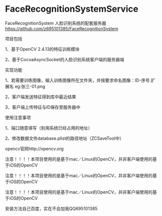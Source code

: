 # FaceRecognitionSystemService

FaceRecognitionSystem 人脸识别系统的配套服务器 https://github.com/z695101385/FaceRecognitionSystem

项目包括

1、基于OpenCV 2.4.13的特征训练模块

2、基于CocoaAsyncSocket的人脸识别系统客户端的服务器端

实现功能

1、若需要训练图像，输入训练图像所在文件夹，并按要求命名图像：ID-序号.扩展名 eg:张三-01.png

2、客户端发送特征得到库中最近结果

3、客户端上传特征与ID保存至服务器中

使用注意事项

1、端口随意填写（别用系统已经占用的地址）

2、修改数据文件database.plist的路径地址（ZCSaveTool中）

opencv官网http://opencv.org

注意！！！！本项目使用的是基于mac／Linux的OpenCV，并非客户端使用的基于iOS的OpenCV

注意！！！！本项目使用的是基于mac／Linux的OpenCV，并非客户端使用的基于iOS的OpenCV

注意！！！！本项目使用的是基于mac／Linux的OpenCV，并非客户端使用的基于iOS的OpenCV

安装方法自己百度，实在不会加我QQ695101385
